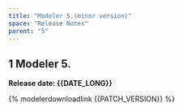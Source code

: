 ```yaml
---
title: "Modeler 5.(minor version)"
space: "Release Notes"
parent: "5"
---
```


## 1 Modeler 5.

**Release date: {{DATE_LONG}}**

{% modelerdownloadlink {{PATCH_VERSION}} %}